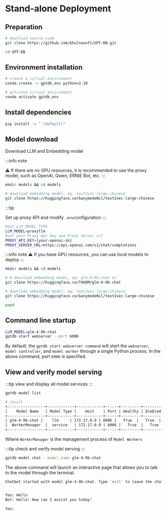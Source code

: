 # Stand-alone Deployment

## Preparation
```bash
# download source code
git clone https://github.com/khulnasoft/GPT-DB.git

cd GPT-DB
```

## Environment installation

```bash
# create a virtual environment
conda create -n gptdb_env python=3.10

# activate virtual environment
conda activate gptdb_env
```

## Install dependencies

```bash
pip install -e ".[default]"
```

## Model download

Download LLM and Embedding model

:::info note

⚠️ If there are no GPU resources, it is recommended to use the proxy model, such as OpenAI, Qwen, ERNIE Bot, etc.
:::


```bash
mkdir models && cd models

# download embedding model, eg: text2vec-large-chinese
git clone https://huggingface.co/GanymedeNil/text2vec-large-chinese
```

:::tip

Set up proxy API and modify `.env`configuration
:::

```bash
#set LLM_MODEL TYPE
LLM_MODEL=proxyllm
#set your Proxy Api key and Proxy Server url
PROXY_API_KEY={your-openai-sk}
PROXY_SERVER_URL=https://api.openai.com/v1/chat/completions
```

:::info note
⚠️ If you have GPU resources, you can use local models to deploy
:::

```bash
mkdir models && cd models

# # download embedding model, eg: glm-4-9b-chat or  
git clone https://huggingface.co/THUDM/glm-4-9b-chat

# download embedding model, eg: text2vec-large-chinese
git clone https://huggingface.co/GanymedeNil/text2vec-large-chinese

popd

```

## Command line startup

```bash
LLM_MODEL=glm-4-9b-chat 
gptdb start webserver --port 6006
```
By default, the `gptdb start webserver command` will start the `webserver`, `model controller`, and `model worker` through a single Python process. In the above command, port `6006` is specified.



## View and verify model serving

:::tip
view and display all model services
:::
```bash
gptdb model list 
```

```bash
# result
+-----------------+------------+------------+------+---------+---------+-----------------+----------------------------+
|    Model Name   | Model Type |    Host    | Port | Healthy | Enabled | Prompt Template |       Last Heartbeat       |
+-----------------+------------+------------+------+---------+---------+-----------------+----------------------------+
| glm-4-9b-chat |    llm     | 172.17.0.9 | 6006 |   True  |   True  |                 | 2023-10-16T19:49:59.201313 |
|  WorkerManager  |  service   | 172.17.0.9 | 6006 |   True  |   True  |                 | 2023-10-16T19:49:59.246756 |
+-----------------+------------+------------+------+---------+---------+-----------------+----------------------------+

```
Where `WorkerManager` is the management process of `Model Workers`

:::tip
check and verify model serving
:::
```bash
gptdb model chat --model_name glm-4-9b-chat
```

The above command will launch an interactive page that allows you to talk to the model through the terminal.

```bash
Chatbot started with model glm-4-9b-chat. Type 'exit' to leave the chat.


You: Hello
Bot: Hello! How can I assist you today?

You: 
```

